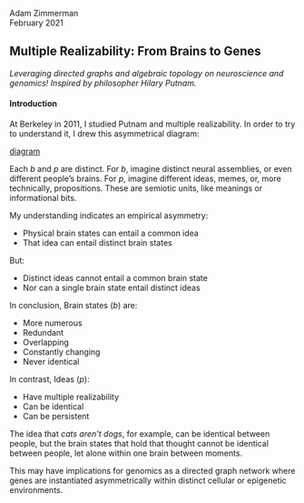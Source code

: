 Adam Zimmerman  
February 2021

## Multiple Realizability: From Brains to Genes
*Leveraging directed graphs and algebraic topology on neuroscience and genomics! Inspired by philosopher Hilary Putnam.*

#### Introduction
At Berkeley in 2011, I studied Putnam and multiple realizability. In order to try to understand it, I drew this asymmetrical diagram:

[diagram](SpaceGold.github.com/multiple-realizability/multiple-realizability-diagram.png)

Each *b* and *p* are distinct. For *b*, imagine distinct neural assemblies, or even different people’s brains. For *p*, imagine different ideas, memes, or, more technically, propositions. These are semiotic units, like meanings or informational bits.

My understanding indicates an empirical asymmetry:
* Physical brain states can entail a common idea
* That idea can entail distinct brain states

But:
* Distinct ideas cannot entail a common brain state
* Nor can a single brain state entail distinct ideas

In conclusion, Brain states (*b*) are:
* More numerous
* Redundant
* Overlapping
* Constantly changing
* Never identical

In contrast, Ideas (*p*):
* Have multiple realizability
* Can be identical
* Can be persistent

The idea that *cats aren't dogs*, for example, can be identical between people, but the brain states that hold that thought cannot be identical between people, let alone within one brain between moments.

This may have implications for genomics as a directed graph network where genes are instantiated asymmetrically within distinct cellular or epigenetic environments.
